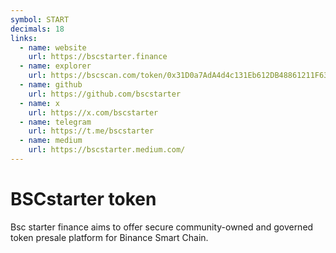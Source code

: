 ```yaml
---
symbol: START
decimals: 18
links:
  - name: website
    url: https://bscstarter.finance
  - name: explorer
    url: https://bscscan.com/token/0x31D0a7AdA4d4c131Eb612DB48861211F63e57610
  - name: github
    url: https://github.com/bscstarter
  - name: x
    url: https://x.com/bscstarter
  - name: telegram
    url: https://t.me/bscstarter
  - name: medium
    url: https://bscstarter.medium.com/
---
```


# BSCstarter token

Bsc starter finance aims to offer secure community-owned and governed token presale platform for Binance Smart Chain.
